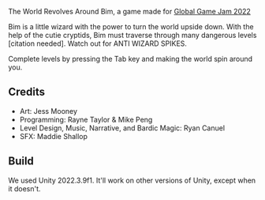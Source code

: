 The World Revolves Around Bim, a game made for [Global Game Jam 2022](https://globalgamejam.org/2022/games/bim-7)

Bim is a little wizard with the power to turn the world upside down. With the help of the cutie cryptids, Bim must traverse through many dangerous levels \[citation needed\]. Watch out for ANTI WIZARD SPIKES.

Complete levels by pressing the Tab key and making the world spin around you.

## Credits

 - Art: Jess Mooney
 - Programming: Rayne Taylor & Mike Peng
 - Level Design, Music, Narrative, and Bardic Magic: Ryan Canuel
 - SFX: Maddie Shallop

## Build

We used Unity 2022.3.9f1. It'll work on other versions of Unity, except when it doesn't.